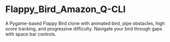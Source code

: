 # Flappy_Bird_Amazon_Q-CLI
A Pygame-based Flappy Bird clone with animated bird, pipe obstacles, high score tracking, and progressive difficulty. Navigate your bird through gaps with space bar controls.
